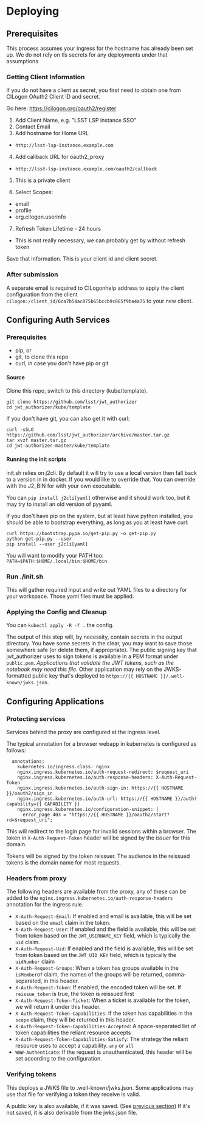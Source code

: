 # Deploying

## Prerequisites
This process assumes your ingress for the hostname has already been set up.
We do not rely on tls secrets for any deployments under that assumptions

### Getting Client Information

If you do not have a client as secret, you first need to obtain one from CILogon OAuth2 Client ID and secret.

Go here:
https://cilogon.org/oauth2/register

1. Add Client Name, e.g. "LSST LSP instance SSO"
2. Contact Email
3. Add hostname for Home URL
  - `http://lsst-lsp-instance.example.com`
4. Add callback URL for oauth2_proxy
  - `http://lsst-lsp-instance.example.com/oauth2/callback`
5. This is a private client

6. Select Scopes:

* email
* profile
* org.cilogon.userinfo

7. Refresh Token Lifetime - 24 hours
  - This is not really necessary, we can probably get by without refresh token

Save that information.
This is your client id and client secret.

### After submission

A separate email is required to CILogonhelp address to apply the client configuration from the client `cilogon:/client_id/6ca7b54ac075b65bccb9c885f9ba4a75` to your new client.

## Configuring Auth Services

### Prerequisites

- pip, or
- git, to clone this repo
- curl, in case you don't have pip or git

#### Source
Clone this repo, switch to this directory (kube/template).

```
git clone https://github.com/lsst/jwt_authorizer
cd jwt_authorizer/kube/template
```

If you don't have git, you can also get it with curl:
```
curl -sSLO https://github.com/lsst/jwt_authorizer/archive/master.tar.gz
tar xvzf master.tar.gz
cd jwt-authorizer-master/kube/template
```

#### Running the init scripts
init.sh relies on j2cli. By default it will try to use a local version
then fall back to a version in in docker. If you would like to override that.
You can override with the J2_BIN for with your own executable. 

You can `pip install j2cli[yaml]` otherwise and it should work too, but it may try to
install an old version of pyyaml.

If you don't have pip on the system, but at least have python installed, you should be
able to bootstrap everything, as long as you at least have curl:

```
curl https://bootstrap.pypa.io/get-pip.py -o get-pip.py
python get-pip.py --user
pip install --user j2cli[yaml]
```

You will want to modify your PATH too:
`PATH=$PATH:$HOME/.local/bin:$HOME/bin`

### Run ./init.sh
This will gather required input and write out YAML files to a directory for 
your workspace. Those yaml files must be applied.

### Applying the Config and Cleanup
You can `kubectl apply -R -f .` the config.

The output of this step will, by necessity, contain secrets in the output
directory. You have some secrets in the clear, you may want to save those 
somewhere safe (or delete them, if appropriate). The public signing key that
jwt_authorizer uses to sign tokens is available in a PEM format under
`public.pem`. *Applications that validate the JWT tokens,
such as the notebook may need this file*. Other application may rely on the
JWKS-formatted public key that's deployed to 
`https://{{ HOSTNAME }}/.well-known/jwks.json`.


## Configuring Applications

### Protecting services

Services behind the proxy are configured at the ingress level.

The typical annotation for a browser webapp in kubernetes is configured as follows:

```
  annotations:
    kubernetes.io/ingress.class: nginx
    nginx.ingress.kubernetes.io/auth-request-redirect: $request_uri
    nginx.ingress.kubernetes.io/auth-response-headers: X-Auth-Request-Token
    nginx.ingress.kubernetes.io/auth-sign-in: https://{{ HOSTNAME }}/oauth2/sign_in
    nginx.ingress.kubernetes.io/auth-url: https://{{ HOSTNAME }}/auth?capability={{ CAPABILITY }}
    nginx.ingress.kubernetes.io/configuration-snippet: |
      error_page 403 = "https://{{ HOSTNAME }}/oauth2/start?rd=$request_uri";
```

This will redirect to the login page for invalid sessions within a browser.
The token in `X-Auth-Request-Token` header will be signed by the issuer for
this domain.

Tokens will be signed by the token reissuer. The audience in the reissued tokens
is the domain name for most requests.

### Headers from proxy

The following headers are available from the proxy, any of these can be
added to the `nginx.ingress.kubernetes.io/auth-response-headers` annotation
for the ingress rule.

* `X-Auth-Request-Email`: If enabled and email is available, 
this will be set based on the `email` claim in the token.
* `X-Auth-Request-User`: If enabled and the field is available,
this will be set from token based on the `JWT_USERNAME_KEY` field,
which is typically the `uid` claim.
* `X-Auth-Request-Uid`: If enabled and the field is available,
this will be set from token based on the `JWT_UID_KEY` field,
which is typically the `uidNumber` claim
* `X-Auth-Request-Groups`: When a token has groups available
in the `isMemberOf` claim, the names of the groups will be
returned, comma-separated, in this header.
* `X-Auth-Request-Token`: If enabled, the encoded token will
be set. If `reissue_token` is true, the token is reissued first
* `X-Auth-Request-Token-Ticket`: When a ticket is available
for the token, we will return it under this header.
* `X-Auth-Request-Token-Capabilities`: If the token has
capabilities in the `scope` claim, they will be returned in this
header.
* `X-Auth-Request-Token-Capabilities-Accepted`: A space-separated 
list of token capabilities the reliant resource accepts
* `X-Auth-Request-Token-Capabilities-Satisfy`: The strategy
the reliant resource uses to accept a capability. `any` or `all`
* `WWW-Authenticate`: If the request is unauthenticated, this
header will be set according to the configuration.

### Verifying tokens
This deploys a JWKS file to .well-known/jwks.json. Some applications
may use that file for verifying a token they receive is valid.

A public key is also available, if it was saved. (See [previous section](#applying-the-config-and-leanup))
If it's not saved, it is also derivable from the jwks.json file.
